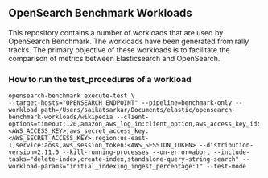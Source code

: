 ## OpenSearch Benchmark Workloads

This repository contains a number of workloads that are used by OpenSearch Benchmark. The workloads have been generated from rally tracks. The primary objective of these workloads is to facilitate the comparison of metrics between Elasticsearch and OpenSearch.

### How to run the test_procedures of a workload

```
opensearch-benchmark execute-test \
--target-hosts="OPENSEARCH_ENDPOINT" --pipeline=benchmark-only --workload-path=/Users/saikatsarkar/Documents/elastic/opensearch-benchmark-workloads/wikipedia --client-options=timeout:120,amazon_aws_log_in:client_option,aws_access_key_id:<AWS_ACCESS_KEY>,aws_secret_access_key:<AWS_SECRET_ACCESS_KEY>,region:us-east-1,service:aoss,aws_session_token:<AWS_SESSION_TOKEN> --distribution-version=2.11.0 --kill-running-processes --on-error=abort --include-tasks="delete-index,create-index,standalone-query-string-search" --workload-params="initial_indexing_ingest_percentage:1" --test-mode
```
